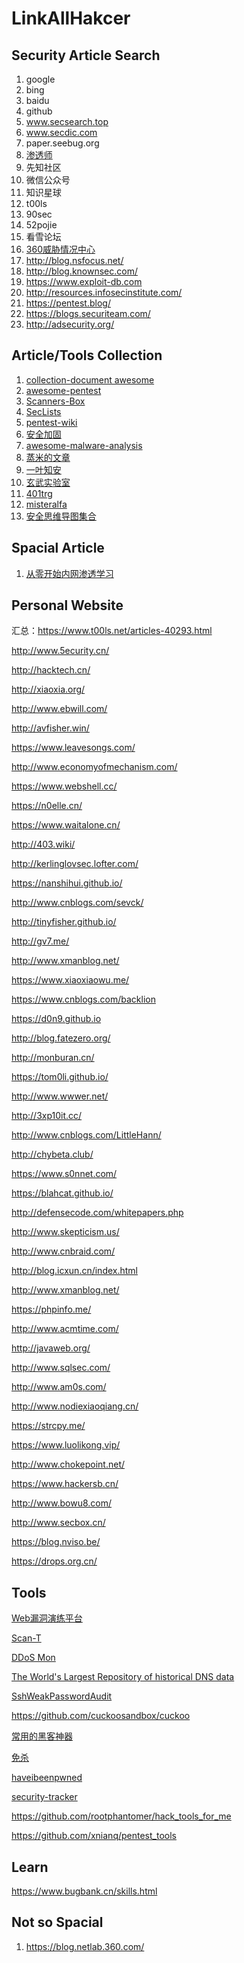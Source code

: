 # LinkAllHakcer

## Security Article Search

1. google
2. bing
3. baidu
4. github
5. www.secsearch.top
6. www.secdic.com
7. paper.seebug.org
8. [渗透师](shentoushi.top)
9. 先知社区
10. 微信公众号
11. 知识星球
12. t00ls
13. 90sec
14. 52pojie
15. 看雪论坛
16. [360威胁情况中心](https://ti.360.net/blog/)
17. http://blog.nsfocus.net/
18. http://blog.knownsec.com/
19. https://www.exploit-db.com
20. http://resources.infosecinstitute.com/
21. https://pentest.blog/
22. https://blogs.securiteam.com/
23. http://adsecurity.org/

## Article/Tools Collection

1. [collection-document awesome](https://github.com/klionsec/collection-document)
2. [awesome-pentest](https://github.com/enaqx/awesome-pentest)
3. [Scanners-Box](https://github.com/We5ter/Scanners-Box)
4. [SecLists](https://github.com/danielmiessler/SecLists)
5. [pentest-wiki](https://github.com/nixawk/pentest-wiki)
6. [安全加固](https://wiki.secyun.org/)
7. [awesome-malware-analysis](https://github.com/rshipp/awesome-malware-analysis)
8. [蒸米的文章](https://github.com/zhengmin1989/MyArticles)
9. [一叶知安](https://zhuanlan.zhihu.com/leafsec)
10. [玄武实验室](http://xlab.tencent.com/cn/)
11. [401trg](https://401trg.pw/)
12. [misteralfa](http://misteralfa-hack.blogspot.kr/)
13. [安全思维导图集合](https://github.com/SecWiki/sec-chart)

## Spacial Article

1. [从零开始内网渗透学习](https://github.com/l3m0n/pentest_study)





## Personal Website

汇总：https://www.t00ls.net/articles-40293.html

http://www.5ecurity.cn/

http://hacktech.cn/

http://xiaoxia.org/

http://www.ebwill.com/

http://avfisher.win/

https://www.leavesongs.com/

http://www.economyofmechanism.com/

https://www.webshell.cc/

https://n0elle.cn/

https://www.waitalone.cn/

http://403.wiki/

http://kerlinglovsec.lofter.com/

https://nanshihui.github.io/

http://www.cnblogs.com/sevck/

http://tinyfisher.github.io/

http://gv7.me/

http://www.xmanblog.net/

https://www.xiaoxiaowu.me/

https://www.cnblogs.com/backlion

https://d0n9.github.io

http://blog.fatezero.org/

http://monburan.cn/

https://tom0li.github.io/

http://www.wwwer.net/

http://3xp10it.cc/

http://www.cnblogs.com/LittleHann/

http://chybeta.club/

https://www.s0nnet.com/

https://blahcat.github.io/

http://defensecode.com/whitepapers.php

http://www.skepticism.us/

http://www.cnbraid.com/

http://blog.icxun.cn/index.html

http://www.xmanblog.net/

https://phpinfo.me/

http://www.acmtime.com/

http://javaweb.org/

http://www.sqlsec.com/

http://www.am0s.com/

http://www.nodiexiaoqiang.cn/

https://strcpy.me/

https://www.luolikong.vip/

http://www.chokepoint.net/

https://www.hackersb.cn/

http://www.bowu8.com/

http://www.secbox.cn/

https://blog.nviso.be/

https://drops.org.cn/


## Tools

[Web漏洞演练平台](https://github.com/710leo/ZVulDrill)

[Scan-T](https://github.com/nanshihui/Scan-T)

[DDoS Mon](https://ddosmon.net)

[The World's Largest Repository of historical DNS data](https://dnstrails.com/)

[SshWeakPasswordAudit](https://github.com/penoxcn/SshWeakPasswordAudit)

https://github.com/cuckoosandbox/cuckoo

[常用的黑客神器](https://github.com/backlion/hack-for-tools)

[免杀](https://github.com/backlion/secist_script)

[haveibeenpwned](https://haveibeenpwned.com/)

[security-tracker](https://salsa.debian.org/security-tracker-team/security-tracker/tree/master)

https://github.com/rootphantomer/hack_tools_for_me

https://github.com/xnianq/pentest_tools

## Learn

https://www.bugbank.cn/skills.html


## Not so Spacial

1. https://blog.netlab.360.com/
